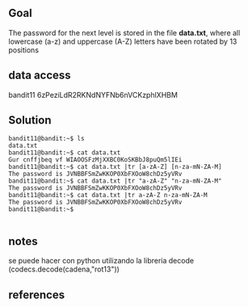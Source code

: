 
## Goal
The password for the next level is stored in the file **data.txt**, where all lowercase (a-z) and uppercase (A-Z) letters have been rotated by 13 positions


## data access
bandit11
6zPeziLdR2RKNdNYFNb6nVCKzphlXHBM


## Solution

```
bandit11@bandit:~$ ls
data.txt
bandit11@bandit:~$ cat data.txt
Gur cnffjbeq vf WIAOOSFzMjXXBC0KoSKBbJ8puQm5lIEi
bandit11@bandit:~$ cat data.txt |tr [a-zA-Z] [n-za-mN-ZA-M]
The password is JVNBBFSmZwKKOP0XbFXOoW8chDz5yVRv
bandit11@bandit:~$ cat data.txt |tr "a-zA-Z" "n-za-mN-ZA-M"
The password is JVNBBFSmZwKKOP0XbFXOoW8chDz5yVRv
bandit11@bandit:~$ cat data.txt |tr a-zA-Z n-za-mN-ZA-M
The password is JVNBBFSmZwKKOP0XbFXOoW8chDz5yVRv
bandit11@bandit:~$


```


## notes

se puede hacer con python utilizando la libreria decode (codecs.decode(cadena,"rot13"))

## references


